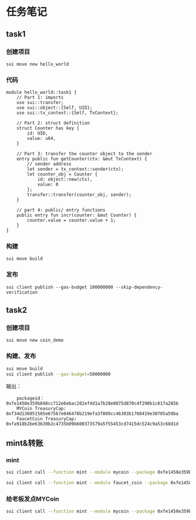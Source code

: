 # 任务笔记
## task1
### 创建项目
```sui move new hello_world```

### 代码
```
module hello_world::task1 {
    // Part 1: imports
    use sui::transfer;
    use sui::object::{Self, UID};
    use sui::tx_context::{Self, TxContext};

    // Part 2: struct definition
    struct Counter has key {
        id: UID,
        value: u64,
    }

    // Part 3: transfer the counter object to the sender
    entry public fun getCounter(ctx: &mut TxContext) {
        // sender address
        let sender = tx_context::sender(ctx);
        let counter_obj = Counter {
            id: object::new(ctx),
            value: 0
        };
        transfer::transfer(counter_obj, sender);
    }

    // part 4: public/ entry functions
    public entry fun incr(counter: &mut Counter) {
        counter.value = counter.value + 1;
    } 
}
```

### 构建
```
sui move build
```

### 发布
```
sui client publish --gas-budget 100000000 --skip-dependency-verification
```


## task2
### 创建项目
```sui move new coin_demo```

### 构建、发布
```bash
sui move build
sui client publish --gas-budget=50000000 
```

输出：
```
    packageid： 0xfe1458e359b848cc712e6ebac282ef4d1a7b28e0875d870c4f290b1c617a285b
    MYCoin TreasuryCap: 0xf34d136051585e67567e046478b219efa3f809cc46303b1768419e30785a59ba
    FaucetCoin TreasuryCap: 0xfa918b2be63630b2c4735b09b600373579a5f55453cd7415dc524c9a53c68d1d
```

## mint&转账
### mint
```bash
sui client call --function mint --module mycoin --package 0xfe1458e359b848cc712e6ebac282ef4d1a7b28e0875d870c4f290b1c617a285b --args 0xf34d136051585e67567e046478b219efa3f809cc46303b1768419e30785a59ba 100000000000 0xf5ab0303f5df5dc4627073559578e9a702739c998efa608e497c1c63a0961228 --gas-budget 50000000

sui client call --function mint --module faucet_coin --package 0xfe1458e359b848cc712e6ebac282ef4d1a7b28e0875d870c4f290b1c617a285b --args 0xfa918b2be63630b2c4735b09b600373579a5f55453cd7415dc524c9a53c68d1d 100000000000 0xf5ab0303f5df5dc4627073559578e9a702739c998efa608e497c1c63a0961228 --gas-budget 50000000
```

### 给老板发点MYCoin
```bash
sui client call --function mint --module mycoin --package 0xfe1458e359b848cc712e6ebac282ef4d1a7b28e0875d870c4f290b1c617a285b --args 0xf34d136051585e67567e046478b219efa3f809cc46303b1768419e30785a59ba 100000000000 0x7b8e0864967427679b4e129f79dc332a885c6087ec9e187b53451a9006ee15f2 --gas-budget 50000000
```